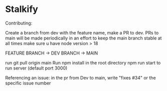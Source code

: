 # Stalkify



Contributing:

Create a branch from dev with the feature name, make a PR to dev. PRs to main will be made periodically in an effort to keep the main branch stable at all times
make sure u have node version > 18

FEATURE BRANCH -> DEV BRANCH -> MAIN
 
run git pull origin main
Run npm install in the root directory
npm run start to run server (default port 3000)

Referencing an issue:
in the pr from Dev to main, write "fixes #34" or the specific issue number